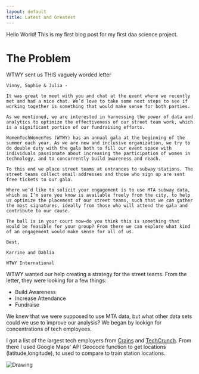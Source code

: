 ```yaml
---
layout: default
title: Latest and Greatest
---
```


Hello World! This is my first blog post for my first daa science project.

# The Problem
WTWY sent us THIS vaguely worded letter

```
Vinny, Sophie & Julia -

It was great to meet with you and chat at the event where we recently met and had a nice chat. We’d love to take some next steps to see if working together is something that would make sense for both parties.

As we mentioned, we are interested in harnessing the power of data and analytics to optimize the effectiveness of our street team work, which is a significant portion of our fundraising efforts.

WomenTechWomenYes (WTWY) has an annual gala at the beginning of the summer each year. As we are new and inclusive organization, we try to do double duty with the gala both to fill our event space with individuals passionate about increasing the participation of women in technology, and to concurrently build awareness and reach.

To this end we place street teams at entrances to subway stations. The street teams collect email addresses and those who sign up are sent free tickets to our gala.

Where we’d like to solicit your engagement is to use MTA subway data, which as I’m sure you know is available freely from the city, to help us optimize the placement of our street teams, such that we can gather the most signatures, ideally from those who will attend the gala and contribute to our cause.

The ball is in your court now—do you think this is something that would be feasible for your group? From there we can explore what kind of an engagement would make sense for all of us.

Best,

Karrine and Dahlia

WTWY International 
```

WTWY wanted our help creating a strategy for the street teams. From the letter, they were looking for a few things:
- Build Awareness
- Increase Attendance
- Fundraise

We knew that we were supposed to use MTA data, but what other data sets could we use to improve our analysis? We began by lookign for concentrations of tech employees.

I got a list of the largest tech employers from [Crains](http://www.crainsnewyork.com/article/99999999/DATA/500034828/technology-employers) and [TechCrunch](https://techcrunch.com/2017/05/21/examining-the-nyc-footprints-of-global-tech-titans/). From there I used Google Maps' API Geocode function to get locations (latitude,longitude), to used to compare to train station locations.

![Drawing](https://github.com/3rock618/Project1_Benson-5/blob/master/WTWY%20Gala_FINAL.pdf")
